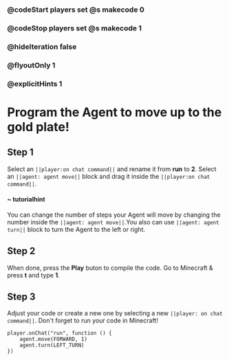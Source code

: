 ### @codeStart players set @s makecode 0
### @codeStop players set @s makecode 1

### @hideIteration false 
### @flyoutOnly 1
### @explicitHints 1


# Program the Agent to move up to the gold plate!

## Step 1
Select an ``||player:on chat command||`` and rename it from **run** to **2**. Select an ``||agent: agent move||`` block and drag it inside the ``||player:on chat command||``. 

#### ~ tutorialhint 
You can change the number of steps your Agent will move by changing the number inside the ``||agent: agent move||``.You also can use ``||agent: agent turn||`` block to turn the Agent to the left or right.

## Step 2
When done, press the **Play** buton to compile the code. Go to Minecraft & press **t** and type **1**.

## Step 3
Adjust your code or create a new one by selecting a new ``||player: on chat command||``. Don't forget to run your code in Minecraft! 

```ghost
player.onChat("run", function () {
    agent.move(FORWARD, 1)
    agent.turn(LEFT_TURN)
})

```  